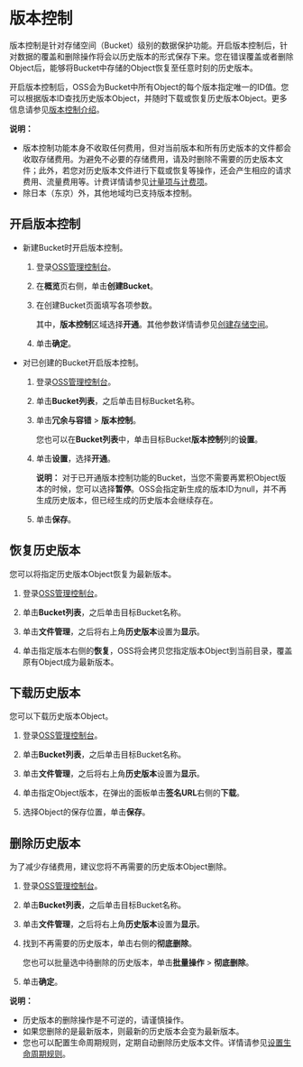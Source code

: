 # 版本控制

版本控制是针对存储空间（Bucket）级别的数据保护功能。开启版本控制后，针对数据的覆盖和删除操作将会以历史版本的形式保存下来。您在错误覆盖或者删除Object后，能够将Bucket中存储的Object恢复至任意时刻的历史版本。

开启版本控制后，OSS会为Bucket中所有Object的每个版本指定唯一的ID值。您可以根据版本ID查找历史版本Object，并随时下载或恢复历史版本Object。更多信息请参见[版本控制介绍](/intl.zh-CN/开发指南/数据安全/版本控制/版本控制介绍.md)。

**说明：**

-   版本控制功能本身不收取任何费用，但对当前版本和所有历史版本的文件都会收取存储费用。为避免不必要的存储费用，请及时删除不需要的历史版本文件；此外，若您对历史版本文件进行下载或恢复等操作，还会产生相应的请求费用、流量费用等。计费详情请参见[计量项与计费项](/intl.zh-CN/计量计费/计量项和计费项/概述.md)。
-   除日本（东京）外，其他地域均已支持版本控制。

## 开启版本控制

-   新建Bucket时开启版本控制。
    1.  登录[OSS管理控制台](https://oss.console.aliyun.com/)。
    2.  在**概览**页右侧，单击**创建Bucket**。
    3.  在创建Bucket页面填写各项参数。

        其中，**版本控制**区域选择**开通**。其他参数详情请参见[创建存储空间](/intl.zh-CN/控制台用户指南/存储空间管理/创建存储空间.md)。

    4.  单击**确定**。
-   对已创建的Bucket开启版本控制。
    1.  登录[OSS管理控制台](https://oss.console.aliyun.com/)。
    2.  单击**Bucket列表**，之后单击目标Bucket名称。
    3.  单击**冗余与容错** \> **版本控制**。

        您也可以在**Bucket列表**中，单击目标Bucket**版本控制**列的**设置**。

    4.  单击**设置**，选择**开通**。

        **说明：** 对于已开通版本控制功能的Bucket，当您不需要再累积Object版本的时候，您可以选择**暂停**。OSS会指定新生成的版本ID为null，并不再生成历史版本，但已经生成的历史版本会继续存在。

    5.  单击**保存**。

## 恢复历史版本

您可以将指定历史版本Object恢复为最新版本。

1.  登录[OSS管理控制台](https://oss.console.aliyun.com/)。

2.  单击**Bucket列表**，之后单击目标Bucket名称。

3.  单击**文件管理**，之后将右上角**历史版本**设置为**显示**。

4.  单击指定版本右侧的**恢复**，OSS将会拷贝您指定版本Object到当前目录，覆盖原有Object成为最新版本。


## 下载历史版本

您可以下载历史版本Object。

1.  登录[OSS管理控制台](https://oss.console.aliyun.com/)。

2.  单击**Bucket列表**，之后单击目标Bucket名称。

3.  单击**文件管理**，之后将右上角**历史版本**设置为**显示**。

4.  单击指定Object版本，在弹出的面板单击**签名URL**右侧的**下载**。

5.  选择Object的保存位置，单击**保存**。


## 删除历史版本

为了减少存储费用，建议您将不再需要的历史版本Object删除。

1.  登录[OSS管理控制台](https://oss.console.aliyun.com/)。

2.  单击**Bucket列表**，之后单击目标Bucket名称。

3.  单击**文件管理**，之后将右上角**历史版本**设置为**显示**。

4.  找到不再需要的历史版本，单击右侧的**彻底删除**。

    您也可以批量选中待删除的历史版本，单击**批量操作** \> **彻底删除**。

5.  单击**确定**。


**说明：**

-   历史版本的删除操作是不可逆的，请谨慎操作。
-   如果您删除的是最新版本，则最新的历史版本会变为最新版本。
-   您也可以配置生命周期规则，定期自动删除历史版本文件。详情请参见[设置生命周期规则](/intl.zh-CN/控制台用户指南/存储空间管理/基础设置/设置生命周期规则.md)。

